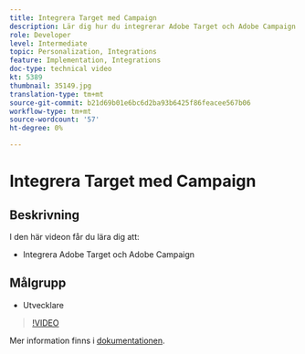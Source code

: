 ```yaml
---
title: Integrera Target med Campaign
description: Lär dig hur du integrerar Adobe Target och Adobe Campaign.
role: Developer
level: Intermediate
topic: Personalization, Integrations
feature: Implementation, Integrations
doc-type: technical video
kt: 5389
thumbnail: 35149.jpg
translation-type: tm+mt
source-git-commit: b21d69b01e6bc6d2ba93b6425f86feacee567b06
workflow-type: tm+mt
source-wordcount: '57'
ht-degree: 0%

---
```



# Integrera Target med Campaign

## Beskrivning

I den här videon får du lära dig att:

* Integrera Adobe Target och Adobe Campaign

## Målgrupp

* Utvecklare

>[!VIDEO](https://video.tv.adobe.com/v/35149/?quality=12)

Mer information finns i [dokumentationen](https://docs.adobe.com/content/help/en/target/using/integrate/campaign-and-target.html).
